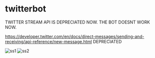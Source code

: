 # twitterbot
TWITTER STREAM API IS DEPRECIATED NOW. THE BOT DOESNT WORK NOW. 


https://developer.twitter.com/en/docs/direct-messages/sending-and-receiving/api-reference/new-message.html  DEPRECIATED


![ss1](https://imgur.com/PNlgoRK.png "ss1")
![ss2](https://imgur.com/7Azi1eL.png "ss2")

